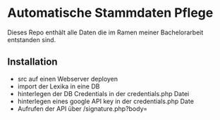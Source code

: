 # Automatische Stammdaten Pflege
Dieses Repo enthält alle Daten die im Ramen meiner Bachelorarbeit entstanden sind.

## Installation
- src auf einen Webserver deployen
- import der Lexika in eine DB
- hinterlegen der DB Credentials in der credentials.php Datei
- hinterlegen eines google API key in der credentials.php Date
- Aufrufen der API über /signature.php?body=<text>